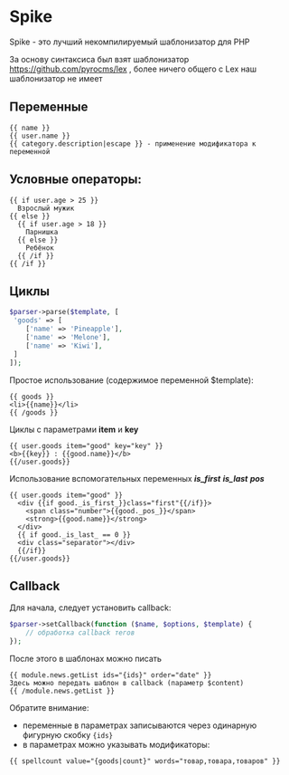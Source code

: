 Spike
======

Spike - это лучший некомпилируемый шаблонизатор для PHP

За основу синтаксиса был взят шаблонизатор https://github.com/pyrocms/lex , более ничего общего с Lex наш шаблонизатор не имеет

## Переменные
```
{{ name }}
{{ user.name }}
{{ category.description|escape }} - применение модификатора к переменной
```

## Условные операторы:
```
{{ if user.age > 25 }}
  Взрослый мужик
{{ else }}
  {{ if user.age > 18 }}
    Парнишка
  {{ else }}
    Ребёнок
  {{ /if }}
{{ /if }}
```

## Циклы
```php 
$parser->parse($template, [
 'goods' => [
    ['name' => 'Pineapple'],
    ['name' => 'Melone'],
    ['name' => 'Kiwi'],
 ]
]);
```

Простое использование (содержимое переменной $template): 
```
{{ goods }}
<li>{{name}}</li>
{{ /goods }}
```

Циклы с параметрами <b>item</b> и <b>key</b>
```
{{ user.goods item="good" key="key" }} 
<b>{{key}} : {{good.name}}</b>
{{/user.goods}}
```

Использование вспомогательных переменных <b>_is_first_</b> <b>_is_last_</b> <b>_pos_</b>
```
{{ user.goods item="good" }} 
  <div {{if good._is_first_}}class="first"{{/if}}>
    <span class="number">{{good._pos_}}</span>
    <strong>{{good.name}}</strong>
  </div>
  {{ if good._is_last_ == 0 }}
  <div class="separator"></div>
  {{/if}}
{{/user.goods}}
```



## Callback
Для начала, следует установить callback: 
```php
$parser->setCallback(function ($name, $options, $template) {
    // обработка callback тегов
});
```
После этого в шаблонах можно писать
```
{{ module.news.getList ids="{ids}" order="date" }}
Здесь можно передать шаблон в callback (параметр $content) 
{{ /module.news.getList }}
```
Обратите внимание: 
* переменные в параметрах записываются через одинарную фигурную скобку `{ids}`
* в параметрах можно указывать модификаторы:
```
{{ spellcount value="{goods|count}" words="товар,товара,товаров" }}
```

